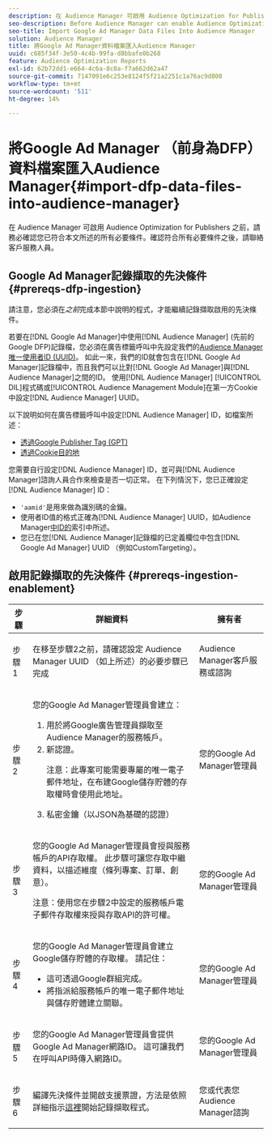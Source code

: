 ```yaml
---
description: 在 Audience Manager 可啟用 Audience Optimization for Publishers 之前，請務必確認您已符合本文所述的所有必要條件。確認符合所有必要條件之後，請聯絡客戶服務人員。
seo-description: Before Audience Manager can enable Audience Optimization for Publishers, you must ensure that all prerequisites outlined in this article are met. Contact Customer Care after checking off all prerequisites.
seo-title: Import Google Ad Manager Data Files Into Audience Manager
solution: Audience Manager
title: 將Google Ad Manager資料檔案匯入Audience Manager
uuid: c685f34f-3e50-4c4b-99fa-d8bbafe0b268
feature: Audience Optimization Reports
exl-id: 62b72dd1-e664-4c6a-8c0a-f7a662d62a47
source-git-commit: 7147091e6c253e8124f5f21a2251c1a76ac9d808
workflow-type: tm+mt
source-wordcount: '511'
ht-degree: 14%

---
```


# 將Google Ad Manager （前身為DFP）資料檔案匯入Audience Manager{#import-dfp-data-files-into-audience-manager}

在 Audience Manager 可啟用 Audience Optimization for Publishers 之前，請務必確認您已符合本文所述的所有必要條件。確認符合所有必要條件之後，請聯絡客戶服務人員。

## Google Ad Manager記錄擷取的先決條件 {#prereqs-dfp-ingestion}

請注意，您必須在&#x200B;*之前*&#x200B;完成本節中說明的程式，才能繼續記錄擷取啟用的先決條件。

若要在[!DNL Google Ad Manager]中使用[!DNL Audience Manager] (先前的Google DFP)記錄檔，您必須在廣告標籤呼叫中先設定我們的[Audience Manager唯一使用者ID (UUID)](../../../reference/ids-in-aam.md)。 如此一來，我們的ID就會包含在[!DNL Google Ad Manager]記錄檔中，而且我們可以比對[!DNL Google Ad Manager]與[!DNL Audience Manager]之間的ID。 使用[!DNL Audience Manager] [!UICONTROL DIL]程式碼或[!UICONTROL Audience Management Module]在第一方Cookie中設定[!DNL Audience Manager] UUID。

以下說明如何在廣告標籤呼叫中設定[!DNL Audience Manager] ID，如檔案所述：

* [透過Google Publisher Tag (GPT)](../../../integration/gpt-aam-destination/gpt-aam-modify-api.md)
* [透過Cookie目的地](../../../integration/gpt-aam-destination/gpt-aam-create-destination.md)

您需要自行設定[!DNL Audience Manager] ID，並可與[!DNL Audience Manager]諮詢人員合作來檢查是否一切正常。 在下列情況下，您已正確設定[!DNL Audience Manager] ID：

* `'aamid'`是用來做為識別碼的金鑰。
* 使用者ID值的格式正確為[!DNL Audience Manager] UUID，如Audience Manager[中ID的](../../../reference/ids-in-aam.md)索引中所述。
* 您已在您[!DNL Audience Manager]記錄檔的已定義欄位中包含[!DNL Google Ad Manager] UUID （例如CustomTargeting）。

## 啟用記錄擷取的先決條件 {#prereqs-ingestion-enablement}

<table id="table_C980A9F9B0FB4157B4908A64768B1571"> 
 <thead> 
  <tr> 
   <th colname="col1" class="entry"> 步驟 </th> 
   <th colname="col2" class="entry"> 詳細資料 </th> 
   <th colname="col3" class="entry"> 擁有者 </th> 
  </tr> 
 </thead>
 <tbody> 
  <tr> 
   <td colname="col1"> <p>步驟 1 </p> </td> 
   <td colname="col2"> <p>在移至步驟2之前，請確認設定<span class="keyword"> Audience Manager</span> UUID （如上所述）的必要步驟已完成 </p> </td> 
   <td colname="col3"> <p><span class="keyword"> Audience Manager</span>客戶服務或諮詢 </p> </td> 
  </tr> 
  <tr> 
   <td colname="col1"> <p>步驟 2 </p> </td> 
   <td colname="col2"> <p>您的Google Ad Manager管理員會建立： </p> <p> 
     <ol id="ol_FCFA9B11CFF948A488DF9CB298FC04C4"> 
      <li id="li_BC946EDCC3324578AEB64EDDA55B5ACA">用於將Google廣告管理員擷取至<span class="keyword"> Audience Manager</span>的服務帳戶。 </li> 
      <li id="li_6B2FC7D73A3246419E55C004E17ACA25">新認證。 <p>注意：此專案可能需要專屬的唯一電子郵件地址，在布建Google儲存貯體的存取權時會使用此地址。 </p> </li> 
      <li id="li_95444B9FD1B34659A9634814B262A681">私密金鑰（以JSON為基礎的認證） </li> 
     </ol> </p> </td> 
   <td colname="col3"> <p>您的Google Ad Manager管理員 </p> </td> 
  </tr> 
  <tr> 
   <td colname="col1"> <p>步驟 3 </p> </td> 
   <td colname="col2"> <p>您的Google Ad Manager管理員會授與服務帳戶的API存取權。 此步驟可讓您存取中繼資料，以描述維度（條列專案、訂單、創意）。 <p>注意：使用您在步驟2中設定的服務帳戶電子郵件存取權來授與存取API的許可權。 </p> </p> </td> 
   <td colname="col3"> <p>您的Google Ad Manager管理員 </p> </td> 
  </tr> 
  <tr> 
   <td colname="col1"> <p>步驟 4 </p> </td> 
   <td colname="col2"> <p>您的Google Ad Manager管理員會建立Google儲存貯體的存取權。 請記住： </p> <p> 
     <ul id="ul_3E8DCC73454243D998BD9024D0966A4E"> 
      <li id="li_3691DBD28006412288458175F75873C6">這可透過Google群組完成。 </li> 
      <li id="li_4774806B263245CEAAAB89BD2AA7F23F">將指派給服務帳戶的唯一電子郵件地址與儲存貯體建立關聯。 </li> 
     </ul> </p> </td> 
   <td colname="col3"> <p>您的Google Ad Manager管理員 </p> </td> 
  </tr> 
  <tr> 
   <td colname="col1"> <p>步驟 5 </p> </td> 
   <td colname="col2"> <p>您的Google Ad Manager管理員會提供Google Ad Manager網路ID。 這可讓我們在呼叫API時傳入網路ID。 </p> </td> 
   <td colname="col3"> <p>您的Google Ad Manager管理員 </p> </td> 
  </tr> 
  <tr> 
   <td colname="col1"> <p>步驟 6 </p> </td> 
   <td colname="col2"> <p>編譯先決條件並開啟支援票證，方法是依照詳細指示<a href="https://experienceleague.adobe.com/docs/customer-one/using/home.html">這裡</a>開始記錄擷取程式。 </p> </td> 
   <td colname="col3"> <p>您或代表您<span class="keyword"> Audience Manager</span>諮詢 </p> </td> 
  </tr> 
 </tbody> 
</table>
